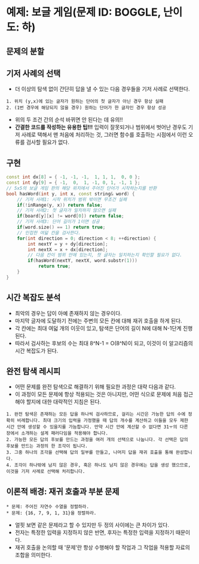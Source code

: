 # 예제: 보글 게임(문제 ID: BOGGLE, 난이도: 하)

## 문제의 분할

## 기저 사례의 선택
* 더 이상의 탐색 없이 간단히 답을 낼 수 있는 다음 경우들을 기저 사례로 선택한다.
```
1. 위치 (y,x)에 있는 글자가 원하는 단어의 첫 글자가 아닌 경우 항상 실패
2. (1번 경우에 해당되지 않을 경우) 원하는 단어가 한 글자인 경우 항상 성공
```
* 위의 두 조건 간의 순석 바뀌면 안 된다는 데 유의!!
* __간결한 코드를 작성하는 유용한 팁!!!__ 입력이 잘못되거나 범위에서 벗어난 경우도 기저 사례로 택해서 맨 처음에 처리하는 것, 그러면 함수를 호출하는 시점에서 이런 오류를 검사할 필요가 없다.

## 구현
``` C++
const int dx[8] = { -1, -1, -1,  1, 1, 1,  0, 0 };
const int dy[9] = { -1,  0,  1, -1, 0, 1, -1, 1 };
// 5x5의 보글 게임 판의 해당 위치에서 주어진 단어가 시작하는지를 반환
bool hasWord(int y, int x, const string& word) {
    // 기저 사례1: 시작 위치가 범위 밖이면 무조건 실패
    if(!inRange(y, x)) return false;
    // 기저 사례2: 첫 글자가 일치하지 않으면 실패
    if(board[y][x] != word[0]) return false;
    // 기저 사례3: 단어 길이가 1이면 성공
    if(word.size() == 1) return true;
    // 인접한 여덟 칸을 검사한다.
    for(int direction = 0; direction < 8; ++direction) {
        int nextY = y + dy[direction];
        int nextX = x + dx[direction];
        // 다음 칸이 범위 안에 있는지, 첫 글자는 일치하는지 확인할 필요가 없다.
        if(hasWord(nextY, nextX, word.substr(1)))
            return true;
    }
}
```
## 시간 복잡도 분석
* 최악의 경우는 답이 아예 존재하지 않는 경우이다.
* 마지막 글자에 도달하기 전에는 주변의 모든 칸에 대해 재귀 호출을 하게 된다.
* 각 칸에는 최대 여덟 개의 이웃이 있고, 탐색은 단어의 길이 N에 대해 N-1단계 진행된다.
* 따라서 검사하는 후보의 수는 최대 8^N-1 = O(8^N)이 되고, 이것이 이 알고리즘의 시간 복잡도가 된다.

## 완전 탐색 레시피
* 어떤 문제를 완전 탐색으로 해결하기 위해 필요한 과정은 대략 다음과 같다.
* 이 과정이 모든 문제에 항상 적용되는 것은 아니지만, 어떤 식으로 문제에 처음 접근해야 할지에 대한 대략적인 지침은 된다.
```
1. 완전 탐색은 존재하는 모든 답을 하나씩 검사하므로, 걸리는 시간은 가능한 답의 수에 정확히 비례합니다. 최대 크기의 입력을 가정했을 때 답의 개수를 계산하고 이들을 모두 제한 시간 안에 생성할 수 있을지를 가늠합니다. 만약 시간 안에 계산할 수 없다면 31ㅜ의 다른 장에서 소개하는 설계 패러다임을 적용해야 합니다.
2. 가능한 모든 답의 후보를 만드는 과정을 여러 개의 선택으로 나눕니다. 각 선택은 답의 후보를 만드는 과정의 한 조각이 됩니다.
3. 그중 하나의 조각을 선택해 답의 일부를 만들고, 나머지 답을 재귀 호출을 통해 완성합니다.
4. 조각이 하나밖에 남지 않은 경우, 혹은 하나도 남지 않은 경우에는 답을 생성 했으므로, 이것을 기저 사례로 선택해 처리합니다.
```

## 이론적 배경: 재귀 호출과 부분 문제
```
* 문제: 주어진 자연수 수열을 정렬하라.
* 문제: {16, 7, 9, 1, 31}을 정렬하라.
```
* 얼핏 보면 같은 문제라고 할 수 있지만 두 정의 사이에는 큰 차이가 있다.
* 전자는 특정한 입력을 지정하지 않은 반면, 후자는 특정한 입력을 지정하기 때문이다.
* 재귀 호출을 논의할 때 '문제'란 항상 수행해야 할 작업과 그 작업을 적용할 자료의 조합을 의미한다.

